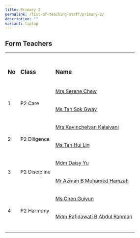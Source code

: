 ```yaml
---
title: Primary 2
permalink: /list-of-teaching-staff/primary-2/
description: ""
variant: tiptap
---
```

<h2><strong>Form Teachers</strong></h2>
<table style="minWidth: 75px">
<colgroup>
<col>
<col>
<col>
</colgroup>
<tbody>
<tr>
<td rowspan="1" colspan="1">
<p></p>
</td>
<td rowspan="1" colspan="1">
<p></p>
</td>
<td rowspan="1" colspan="1">
<p></p>
</td>
</tr>
<tr>
<td rowspan="1" colspan="1">
<h3><strong>No</strong></h3>
</td>
<td rowspan="1" colspan="1">
<h3><strong>Class</strong></h3>
</td>
<td rowspan="1" colspan="1">
<h3><strong>Name</strong></h3>
</td>
</tr>
<tr>
<td rowspan="2" colspan="1">
<p>
<br>1</p>
</td>
<td rowspan="2" colspan="1">
<p>
<br>P2 Care</p>
</td>
<td rowspan="1" colspan="1">
<p><a href="mailto:Pek_Bee_Nai_Serene_B@schools.gov.sg" rel="noopener noreferrer nofollow" target="_blank">Mrs Serene Chew</a>
</p>
</td>
</tr>
<tr>
<td rowspan="1" colspan="1">
<p><a href="mailto:tan_sok_gway@schools.gov.sg" rel="noopener noreferrer nofollow" target="_blank">Ms Tan Sok Gway</a>
</p>
</td>
</tr>
<tr>
<td rowspan="2" colspan="1">
<p>
<br>2</p>
</td>
<td rowspan="2" colspan="1">
<p>
<br>P2 Diligence</p>
</td>
<td rowspan="1" colspan="1">
<p><a href="mailto:kavinchelvan_kalaivani@schools.gov.sg" rel="noopener noreferrer nofollow" target="_blank">Mrs Kavinchelvan Kalaivani</a>
</p>
</td>
</tr>
<tr>
<td rowspan="1" colspan="1">
<p><a href="mailto:tan_hui_lin_a@schools.gov.sg" rel="noopener noreferrer nofollow" target="_blank">Ms Tan Hui Lin</a>
</p>
</td>
</tr>
<tr>
<td rowspan="2" colspan="1">
<p></p>
<p>3</p>
</td>
<td rowspan="2" colspan="1">
<p></p>
<p>P2 Discipline</p>
</td>
<td rowspan="1" colspan="1">
<p><a href="mailto:yu_xiaocheng@moe.edu.sg" rel="noopener noreferrer nofollow" target="_blank">Mdm Daisy Yu</a>
</p>
</td>
</tr>
<tr>
<td rowspan="1" colspan="1">
<p><a href="mailto:azman_mohamed_hamzah@schools.gov.sg" rel="noopener nofollow" target="_blank">Mr Azman B Mohamed Hamzah</a>
</p>
</td>
</tr>
<tr>
<td rowspan="2" colspan="1">
<p>
<br>4</p>
</td>
<td rowspan="2" colspan="1">
<p>
<br>P2 Harmony</p>
</td>
<td rowspan="1" colspan="1">
<p><a href="mailto:chen_guiyun@schools.gov.sg" rel="noopener nofollow" target="_blank">Ms Chen Guiyun</a>
</p>
</td>
</tr>
<tr>
<td rowspan="1" colspan="1">
<p><a href="mailto:rafidawati_abdul_rahman@schools.gov.sg" rel="noopener nofollow" target="_blank">Mdm Rafidawati B Abdul Rahman</a>
</p>
</td>
</tr>
<tr>
<td rowspan="1" colspan="1">
<p></p>
</td>
<td rowspan="1" colspan="1">
<p></p>
</td>
<td rowspan="1" colspan="1">
<p></p>
</td>
</tr>
</tbody>
</table>
<p></p>